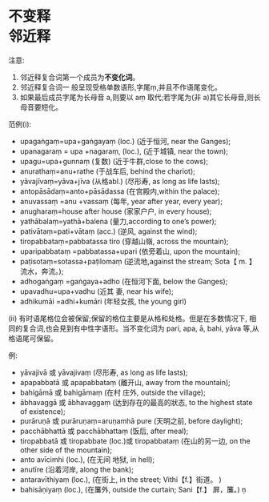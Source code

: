 # 不变释<br>邻近释
注意:
1. 邻近释复合词第一个成员为**不变化词**。
2. 邻近释复合词一 般呈现受格单数语形,字尾ṃ,并且不作语尾变化。
3. 如果最后成员字尾为长母音 a,则要以 aṃ 取代;若字尾为(非 a)其它长母音,则长母音要短化。
 
范例(i): 
- upagaṅgaṃ=upa+gaṅgayaṃ (loc.) (近于恒河, near the Ganges); 
- upanagaraṃ = upa +nagaraṃ, (loc.), (近于城镇, near the town); 
- upagu=upa+gunnaṃ (复数) (近于牛群,close to the cows); 
- anurathaṃ=anu+rathe (于战车后, behind the chariot); 
- yāvajīvaṃ=yāva+jīva (从格abl.) (尽形寿, as long as life lasts); 
- antopāsādaṃ=anto+pāsādassa (在宫殿内,within the palace); 
- anuvassaṃ =anu +vassaṃ (每年, year after year, every year); 
- anugharaṃ=house after house (家家户户, in every house); 
- yathābalaṃ=yathā+balena (量力,according to one’s power); 
- pativātaṃ=pati+vātaṃ (acc.) (逆风, against the wind); 
- tiropabbataṃ=pabbatassa tiro (穿越山嶺, across the mountain); 
- uparipabbataṃ =pabbatassa+upari (依旁着山, upon the mountain); 
- paṭisotaṃ=sotassa+paṭilomaṃ (逆流地,against the stream; Sota【 m. 】 流水，奔流。); 
- adhogaṅgaṃ =gaṅgaya+adho (在恒河下面, below the Ganges); 
- upavadhu=upa+vadhu (近其 妻, near his wife); 
- adhikumāi =adhi+kumāri (年轻女孩, the young girl) 
 
(ii) 有时语尾格位会被保留;保留的格位主要是从格和处格。但是在多数情况下, 相同的复合词,也会見到有中性字语形。当不变化词为 pari, apa, ā, bahi, yāva 等,从格语尾可保留。

例: 
- yāvajivā 或 yāvajivaṃ (尽形寿, as long as life lasts); 
- apapabbatā 或 apapabbataṃ (離开山, away from the mountain); 
- bahigāmā 或 bahigāmaṃ (在村 庄外, outside the village); 
- ābhavaggā 或 ābhavaggaṃ (达到存在的最高的狀态, to the highest state of existence); 
- purāruṇā 或 purāruṇaṃ=aruṇamhā pure (天明之前, before daylight); 
- pacchābhattā 或 pacchābhattaṃ (饭后, after meal); 
- tiropabbatā 或 tiropabbate (loc.)或 tiropabbataṃ (在山的另一边, on the other side of the mountain); 
- anto avīcimhi (loc.), (在无间 地狱, in hell); 
- anutīre (沿着河岸, along the bank); 
- antaravīthiyaṃ (loc.), (在街上, in the street; Vithi【f.】街道。 )
- bahisāṇiyaṃ (loc.), (在簾外, outside the curtain; Sani【f.】 屏，簾。) ṇ
 